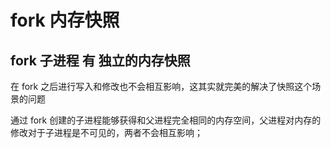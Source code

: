 # fork 内存快照
## fork 子进程 有 独立的内存快照 
在 fork 之后进行写入和修改也不会相互影响，这其实就完美的解决了快照这个场景的问题

通过 fork 创建的子进程能够获得和父进程完全相同的内存空间，父进程对内存的修改对于子进程是不可见的，两者不会相互影响；

